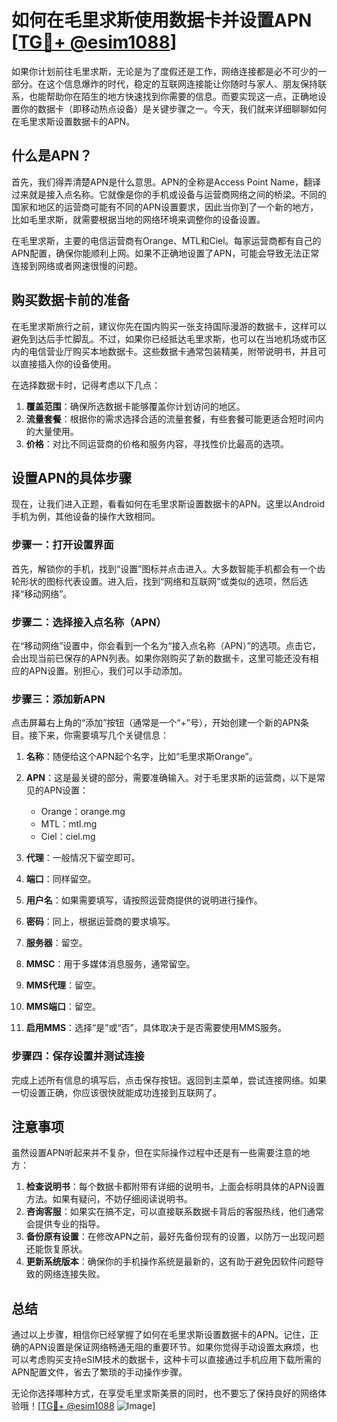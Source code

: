 # 如何在毛里求斯使用数据卡并设置APN [[TG💪+ @esim1088](https://t.me/s/esim1088)]

如果你计划前往毛里求斯，无论是为了度假还是工作，网络连接都是必不可少的一部分。在这个信息爆炸的时代，稳定的互联网连接能让你随时与家人、朋友保持联系，也能帮助你在陌生的地方快速找到你需要的信息。而要实现这一点，正确地设置你的数据卡（即移动热点设备）是关键步骤之一。今天，我们就来详细聊聊如何在毛里求斯设置数据卡的APN。

## 什么是APN？

首先，我们得弄清楚APN是什么意思。APN的全称是Access Point Name，翻译过来就是接入点名称。它就像是你的手机或设备与运营商网络之间的桥梁。不同的国家和地区的运营商可能有不同的APN设置要求，因此当你到了一个新的地方，比如毛里求斯，就需要根据当地的网络环境来调整你的设备设置。

在毛里求斯，主要的电信运营商有Orange、MTL和Ciel。每家运营商都有自己的APN配置，确保你能顺利上网。如果不正确地设置了APN，可能会导致无法正常连接到网络或者网速很慢的问题。

## 购买数据卡前的准备

在毛里求斯旅行之前，建议你先在国内购买一张支持国际漫游的数据卡，这样可以避免到达后手忙脚乱。不过，如果你已经抵达毛里求斯，也可以在当地机场或市区内的电信营业厅购买本地数据卡。这些数据卡通常包装精美，附带说明书，并且可以直接插入你的设备使用。

在选择数据卡时，记得考虑以下几点：

1. **覆盖范围**：确保所选数据卡能够覆盖你计划访问的地区。
2. **流量套餐**：根据你的需求选择合适的流量套餐，有些套餐可能更适合短时间内的大量使用。
3. **价格**：对比不同运营商的价格和服务内容，寻找性价比最高的选项。

## 设置APN的具体步骤

现在，让我们进入正题，看看如何在毛里求斯设置数据卡的APN。这里以Android手机为例，其他设备的操作大致相同。

### 步骤一：打开设置界面

首先，解锁你的手机，找到“设置”图标并点击进入。大多数智能手机都会有一个齿轮形状的图标代表设置。进入后，找到“网络和互联网”或类似的选项，然后选择“移动网络”。

### 步骤二：选择接入点名称（APN）

在“移动网络”设置中，你会看到一个名为“接入点名称（APN）”的选项。点击它，会出现当前已保存的APN列表。如果你刚购买了新的数据卡，这里可能还没有相应的APN设置。别担心，我们可以手动添加。

### 步骤三：添加新APN

点击屏幕右上角的“添加”按钮（通常是一个“+”号），开始创建一个新的APN条目。接下来，你需要填写几个关键信息：

1. **名称**：随便给这个APN起个名字，比如“毛里求斯Orange”。
2. **APN**：这是最关键的部分，需要准确输入。对于毛里求斯的运营商，以下是常见的APN设置：
   - Orange：orange.mg
   - MTL：mtl.mg
   - Ciel：ciel.mg

3. **代理**：一般情况下留空即可。
4. **端口**：同样留空。
5. **用户名**：如果需要填写，请按照运营商提供的说明进行操作。
6. **密码**：同上，根据运营商的要求填写。
7. **服务器**：留空。
8. **MMSC**：用于多媒体消息服务，通常留空。
9. **MMS代理**：留空。
10. **MMS端口**：留空。
11. **启用MMS**：选择“是”或“否”，具体取决于是否需要使用MMS服务。

### 步骤四：保存设置并测试连接

完成上述所有信息的填写后，点击保存按钮。返回到主菜单，尝试连接网络。如果一切设置正确，你应该很快就能成功连接到互联网了。

## 注意事项

虽然设置APN听起来并不复杂，但在实际操作过程中还是有一些需要注意的地方：

1. **检查说明书**：每个数据卡都附带有详细的说明书，上面会标明具体的APN设置方法。如果有疑问，不妨仔细阅读说明书。
2. **咨询客服**：如果实在搞不定，可以直接联系数据卡背后的客服热线，他们通常会提供专业的指导。
3. **备份原有设置**：在修改APN之前，最好先备份现有的设置，以防万一出现问题还能恢复原状。
4. **更新系统版本**：确保你的手机操作系统是最新的，这有助于避免因软件问题导致的网络连接失败。

## 总结

通过以上步骤，相信你已经掌握了如何在毛里求斯设置数据卡的APN。记住，正确的APN设置是保证网络畅通无阻的重要环节。如果你觉得手动设置太麻烦，也可以考虑购买支持eSIM技术的数据卡，这种卡可以直接通过手机应用下载所需的APN配置文件，省去了繁琐的手动操作步骤。

无论你选择哪种方式，在享受毛里求斯美景的同时，也不要忘了保持良好的网络体验哦！[[TG💪+ @esim1088](https://t.me/s/esim1088) ![Image](https://i.postimg.cc/4NQfJmqS/Snipaste-2025-05-13-00-14-12.png)]